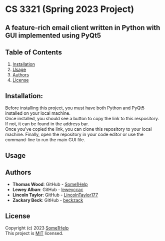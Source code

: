 # **CS 3321 (Spring 2023 Project)**
## A feature-rich email client written in Python with GUI implemented using PyQt5

## Table of Contents
1. [Installation](#installation)
2. [Usage](#usage)
3. [Authors](#authors)
4. [License](#license)
## Installation:
Before installing this project, you must have both Python and PyQt5 installed on your local machine. <br>
Once installed, you should see a button to copy the link to this respository. If not, it can be found in the address bar.<br>
Once you've copied the link, you can clone this repository to your local machine. Finally, open the repository in your code editor or use the command-line to run the main GUI file.
## Usage
## Authors
- **Thomas Wood**: GitHub - [Some1Help](https://github.com/Some1Help) <br>
- **Lewey Alban**: GitHub - [leweyccac](https://github.com/leweyccac) <br>
- **Lincoln Taylor**: GitHub - [LincolnTaylor177](https://github.com/LincolnTaylor177) <br>
- **Zackary Beck**: GitHub - [beckzack](https://github.com/beckzack) <br>
## License
Copyright (c) 2023 [Some1Help](https://github.com/Some1Help/3321)  <br> This project is [MIT](LICENSE.md) licensed.
